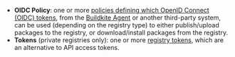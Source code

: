 - **OIDC Policy**: one or more [policies defining which OpenID Connect (OIDC) tokens](/docs/package-registries/security/oidc), from the [Buildkite Agent](/docs/agent/v3/cli-oidc) or another third-party system, can be used (depending on the registry type) to either publish/upload packages to the registry, or download/install packages from the registry.
- **Tokens** (private registries only): one or more [registry tokens](#configure-registry-tokens), which are an alternative to API access tokens.
